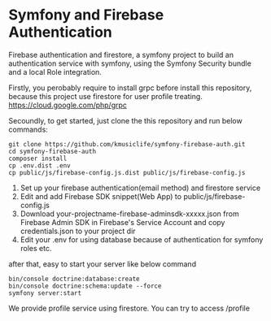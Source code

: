 # Symfony and Firebase Authentication

Firebase authentication and firestore, a symfony project to build an authentication service with symfony, using the Symfony Security bundle and a local Role integration.

Firstly, you perobably require to install grpc before install this repository, because this project use firestore for user profile treating.
https://cloud.google.com/php/grpc

Secoundly, to get started, just clone the this repository and run below commands:

    git clone https://github.com/kmusiclife/symfony-firebase-auth.git
    cd symfony-firebase-auth
    composer install
    cp .env.dist .env
    cp public/js/firebase-config.js.dist public/js/firebase-config.js

1. Set up your firebase authentication(email method) and firestore service
2. Edit and add Firebase SDK snippet(Web App) to public/js/firebase-config.js
3. Download your-projectname-firebase-adminsdk-xxxxx.json from Firebase Admin SDK in Firebase's Service Account and copy credentials.json to your project dir
4. Edit your .env for using database because of authentication for symfony roles etc.

after that, easy to start your server like below command

    bin/console doctrine:database:create
    bin/console doctrine:schema:update --force
    symfony server:start

We provide profile service using firestore. You can try to access /profile